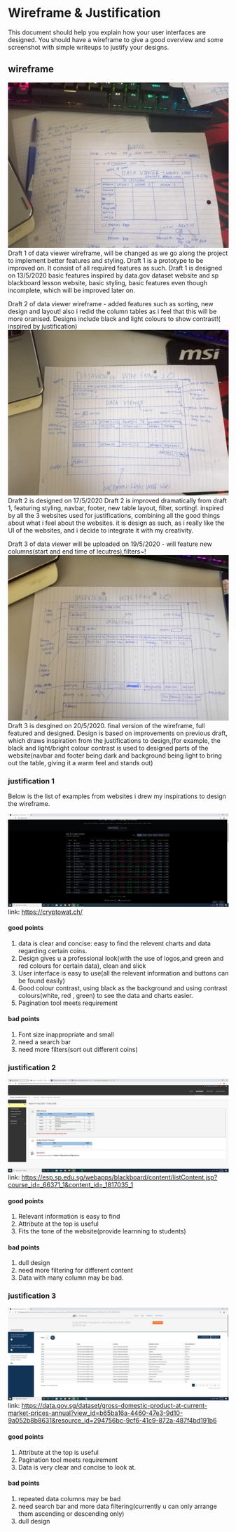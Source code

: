 # Wireframe & Justification

This document should help you explain how your user interfaces are designed. You should have a wireframe to give a good overview and some screenshot with simple writeups to justify your designs. 


## wireframe

![wireframe_data_viewer](/worksheets/wireframes/assets/wireframe_data_viewer.jpg)
Draft 1 of data viewer wireframe, will be changed as we go along the project to implement better features and styling.
Draft 1 is a prototype to be improved on. It consist of all required features as such.
Draft 1 is designed on 13/5/2020 
basic features inspired by data.gov dataset website and sp blackboard lesson website, basic styling, basic features even though incomplete, which will be improved later on.

Draft 2  of data viewer wireframe - added features such as sorting, new design and layout! also i redid the column tables as i feel that this will be more oranised. Designs include black and light colours to show contrast!( inspired by justification)
![wireframe_data_viewer_2](/worksheets/wireframes/assets/wireframe_data_viewer_2.jpg)
Draft 2 is designed on 17/5/2020 
Draft 2 is improved dramatically from draft 1, featuring styling, navbar, footer, new table layout, filter, sorting!. inspired by all the 3 websites used for justifications, combining all the good things about what i feel about the websites. it is design as such, as i really like the UI of the websites, and i decide to integrate it with my creativity.

Draft 3 of data viewer will be uploaded on 19/5/2020 - will feature new columns(start and end time of lecutres),filters~!
![wireframe_data_viewer_3](/worksheets/wireframes/assets/dataviewer_wireframe_3.0.jpeg)
Draft 3 is desgined on 20/5/2020.
final version of the wireframe, full featured and designed. Design is based on improvements on previous draft, which draws inspiration from the justifications to design,(for example, the black and light/bright colour contrast is used to designed parts of the website(navbar and footer being dark and background being light to bring out the table, giving it a warm feel and stands out)




### justification 1
Below is the list of examples from websites i drew my inspirations to design the wireframe.

![justification 1](/worksheets/wireframes/assets/dataviewer_1.jpg)
link: https://cryptowat.ch/

#### good points
1) data is clear and concise: easy to find the relevent charts and data regarding certain coins.
2) Design gives u a professional look(with the use of logos,and green and red colours for certain data), clean and slick
3) User interface is easy to use(all the relevant information and buttons can be found easily)
4) Good colour contrast, using black as the background and using contrast colours(white, red , green) to see the data and charts easier.
5) Pagination tool meets requirement

#### bad points
1) Font size inappropriate and small
2) need a search bar
3) need more filters(sort out different coins)

### justification 2

![justification 2](/worksheets/wireframes/assets/dataviewer_2.jpg)
link: https://esp.sp.edu.sg/webapps/blackboard/content/listContent.jsp?course_id=_66371_1&content_id=_1817035_1

#### good points
1) Relevant information is easy to find
2) Attribute at the top is useful 
3) Fits the tone of the website(provide learnning to students)

#### bad points
1) dull design
2) need more filtering for different content
3) Data with many column may be bad.

### justification 3
![justification 3](/worksheets/wireframes/assets/dataviewer_3.jpg)
link: https://data.gov.sg/dataset/gross-domestic-product-at-current-market-prices-annual?view_id=b65ba16a-4460-47e3-9d10-9a052b8b8631&resource_id=294756bc-9cf6-41c9-872a-487f4bd191b6

#### good points
1) Attribute at the top is useful
2) Pagination tool meets requirement
3) Data is very clear and concise to look at.

#### bad points
1) repeated data columns may be bad
2) need search bar and more data filtering(currently u can only arrange them ascending or descending only)
3) dull design


